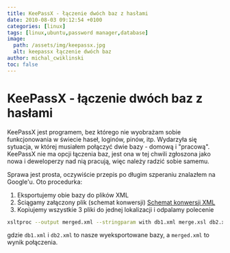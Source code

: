 ```yaml
---
title: KeePassX - łączenie dwóch baz z hasłami
date: 2010-08-03 09:12:54 +0100
categories: [linux]
tags: [linux,ubuntu,password manager,database]
image:
  path: /assets/img/keepassx.jpg
  alt: keepassx łączenie dwóch baz
author: michal_cwiklinski
toc: false
---
```


# KeePassX - łączenie dwóch baz z hasłami

KeePassX jest programem, bez którego nie wyobrażam sobie funkcjonowania w świecie haseł, loginów, pinów, itp. Wydarzyła się sytuacja, w której musiałem połączyć dwie bazy - domową i "pracową". KeePassX nie ma opcji łączenia baz, jest ona w tej chwili zgłoszona jako nowa i deweloperzy nad nią pracują, więc należy radzić sobie samemu.

Sprawa jest prosta, oczywiście przepis po długim szperaniu znalazłem na Google'u. Oto procedurka:

1. Eksportujemy obie bazy do plików XML
2. Ściągamy załączony plik (schemat konwersji) [Schemat konwersji XML](http://blog.cwiklinski.org/wp-content/uploads/2010/08/merge.zip)
3. Kopiujemy wszystkie 3 pliki do jednej lokalizacji i odpalamy polecenie
```bash
xsltproc --output merged.xml --stringparam with db1.xml merge.xsl db2.xml
```
gdzie `db1.xml` i `db2.xml` to nasze wyeksportowane bazy, a `merged.xml` to wynik połączenia.